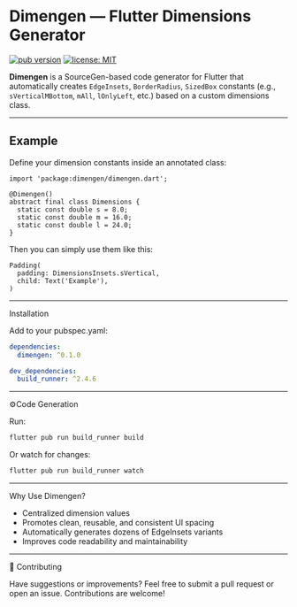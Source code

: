 # Dimengen — Flutter Dimensions Generator

[![pub version](https://img.shields.io/pub/v/dimengen.svg)](https://pub.dev/packages/dimengen)
[![license: MIT](https://img.shields.io/badge/license-MIT-blue.svg)](LICENSE)

**Dimengen** is a SourceGen-based code generator for Flutter that automatically creates `EdgeInsets`, `BorderRadius`, `SizedBox` constants (e.g., `sVerticalMBottom`, `mAll`, `lOnlyLeft`, etc.) based on a custom dimensions class.

---

## Example

Define your dimension constants inside an annotated class:

```
import 'package:dimengen/dimengen.dart';

@Dimengen()
abstract final class Dimensions {
  static const double s = 8.0;
  static const double m = 16.0;
  static const double l = 24.0;
}
```

Then you can simply use them like this:

```
Padding(
  padding: DimensionsInsets.sVertical,
  child: Text('Example'),
)
```

---

Installation

Add to your pubspec.yaml:

```yaml
dependencies:
  dimengen: ^0.1.0

dev_dependencies:
  build_runner: ^2.4.6
```

---

⚙Code Generation

Run:

```bash
flutter pub run build_runner build
```
Or watch for changes:

```bash
flutter pub run build_runner watch
```

---

Why Use Dimengen?

- Centralized dimension values
- Promotes clean, reusable, and consistent UI spacing
- Automatically generates dozens of EdgeInsets variants
- Improves code readability and maintainability

---

🤝 Contributing

Have suggestions or improvements? Feel free to submit a pull request or open an issue. Contributions are welcome!
